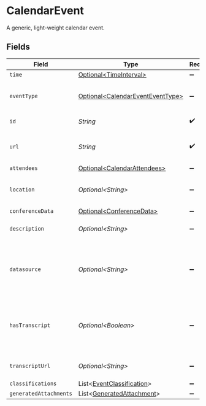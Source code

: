 # CalendarEvent

A generic, light-weight calendar event.


## Fields

| Field                                                                                  | Type                                                                                   | Required                                                                               | Description                                                                            |
| -------------------------------------------------------------------------------------- | -------------------------------------------------------------------------------------- | -------------------------------------------------------------------------------------- | -------------------------------------------------------------------------------------- |
| `time`                                                                                 | [Optional\<TimeInterval>](../../models/components/TimeInterval.md)                     | :heavy_minus_sign:                                                                     | N/A                                                                                    |
| `eventType`                                                                            | [Optional\<CalendarEventEventType>](../../models/components/CalendarEventEventType.md) | :heavy_minus_sign:                                                                     | The nature of the event, for example "out of office".                                  |
| `id`                                                                                   | *String*                                                                               | :heavy_check_mark:                                                                     | The calendar event id                                                                  |
| `url`                                                                                  | *String*                                                                               | :heavy_check_mark:                                                                     | A permalink for this calendar event                                                    |
| `attendees`                                                                            | [Optional\<CalendarAttendees>](../../models/components/CalendarAttendees.md)           | :heavy_minus_sign:                                                                     | N/A                                                                                    |
| `location`                                                                             | *Optional\<String>*                                                                    | :heavy_minus_sign:                                                                     | The location that this event is taking place at.                                       |
| `conferenceData`                                                                       | [Optional\<ConferenceData>](../../models/components/ConferenceData.md)                 | :heavy_minus_sign:                                                                     | N/A                                                                                    |
| `description`                                                                          | *Optional\<String>*                                                                    | :heavy_minus_sign:                                                                     | The HTML description of the event.                                                     |
| `datasource`                                                                           | *Optional\<String>*                                                                    | :heavy_minus_sign:                                                                     | The app or other repository type from which the event was extracted                    |
| `hasTranscript`                                                                        | *Optional\<Boolean>*                                                                   | :heavy_minus_sign:                                                                     | The event has a transcript associated with it enabling features like summarization     |
| `transcriptUrl`                                                                        | *Optional\<String>*                                                                    | :heavy_minus_sign:                                                                     | A link to the transcript of the event                                                  |
| `classifications`                                                                      | List\<[EventClassification](../../models/components/EventClassification.md)>           | :heavy_minus_sign:                                                                     | N/A                                                                                    |
| `generatedAttachments`                                                                 | List\<[GeneratedAttachment](../../models/components/GeneratedAttachment.md)>           | :heavy_minus_sign:                                                                     | N/A                                                                                    |